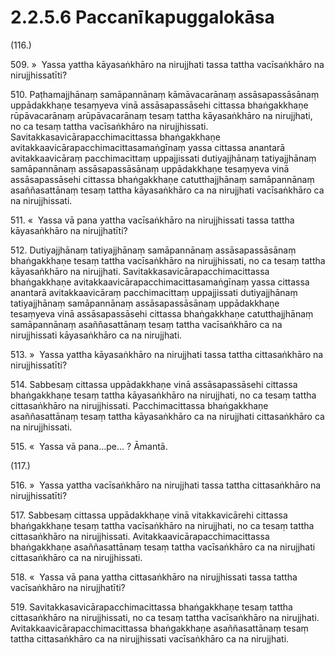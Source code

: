 # 2.2.5.6 Paccanīkapuggalokāsa

(116.)

509\. »  Yassa yattha kāyasaṅkhāro na nirujjhati tassa tattha vacīsaṅkhāro na nirujjhissatīti?

510\. Paṭhamajjhānaṃ samāpannānaṃ kāmāvacarānaṃ assāsapassāsānaṃ uppādakkhaṇe tesaṃyeva vinā assāsapassāsehi cittassa bhaṅgakkhaṇe rūpāvacarānaṃ arūpāvacarānaṃ tesaṃ tattha kāyasaṅkhāro na nirujjhati, no ca tesaṃ tattha vacīsaṅkhāro na nirujjhissati. Savitakkasavicārapacchimacittassa bhaṅgakkhaṇe avitakkaavicārapacchimacittasamaṅgīnaṃ yassa cittassa anantarā avitakkaavicāraṃ pacchimacittaṃ uppajjissati dutiyajjhānaṃ tatiyajjhānaṃ samāpannānaṃ assāsapassāsānaṃ uppādakkhaṇe tesaṃyeva vinā assāsapassāsehi cittassa bhaṅgakkhaṇe catutthajjhānaṃ samāpannānaṃ asaññasattānaṃ tesaṃ tattha kāyasaṅkhāro ca na nirujjhati vacīsaṅkhāro ca na nirujjhissati.

511\. «  Yassa vā pana yattha vacīsaṅkhāro na nirujjhissati tassa tattha kāyasaṅkhāro na nirujjhatīti?

512\. Dutiyajjhānaṃ tatiyajjhānaṃ samāpannānaṃ assāsapassāsānaṃ bhaṅgakkhaṇe tesaṃ tattha vacīsaṅkhāro na nirujjhissati, no ca tesaṃ tattha kāyasaṅkhāro na nirujjhati. Savitakkasavicārapacchimacittassa bhaṅgakkhaṇe avitakkaavicārapacchimacittasamaṅgīnaṃ yassa cittassa anantarā avitakkaavicāraṃ pacchimacittaṃ uppajjissati dutiyajjhānaṃ tatiyajjhānaṃ samāpannānaṃ assāsapassāsānaṃ uppādakkhaṇe tesaṃyeva vinā assāsapassāsehi cittassa bhaṅgakkhaṇe catutthajjhānaṃ samāpannānaṃ asaññasattānaṃ tesaṃ tattha vacīsaṅkhāro ca na nirujjhissati kāyasaṅkhāro ca na nirujjhati.

513\. »  Yassa yattha kāyasaṅkhāro na nirujjhati tassa tattha cittasaṅkhāro na nirujjhissatīti?

514\. Sabbesaṃ cittassa uppādakkhaṇe vinā assāsapassāsehi cittassa bhaṅgakkhaṇe tesaṃ tattha kāyasaṅkhāro na nirujjhati, no ca tesaṃ tattha cittasaṅkhāro na nirujjhissati. Pacchimacittassa bhaṅgakkhaṇe asaññasattānaṃ tesaṃ tattha kāyasaṅkhāro ca na nirujjhati cittasaṅkhāro ca na nirujjhissati.

515\. «  Yassa vā pana…pe… ? Āmantā.

(117.)

516\. »  Yassa yattha vacīsaṅkhāro na nirujjhati tassa tattha cittasaṅkhāro na nirujjhissatīti?

517\. Sabbesaṃ cittassa uppādakkhaṇe vinā vitakkavicārehi cittassa bhaṅgakkhaṇe tesaṃ tattha vacīsaṅkhāro na nirujjhati, no ca tesaṃ tattha cittasaṅkhāro na nirujjhissati. Avitakkaavicārapacchimacittassa bhaṅgakkhaṇe asaññasattānaṃ tesaṃ tattha vacīsaṅkhāro ca na nirujjhati cittasaṅkhāro ca na nirujjhissati.

518\. «  Yassa vā pana yattha cittasaṅkhāro na nirujjhissati tassa tattha vacīsaṅkhāro na nirujjhatīti?

519\. Savitakkasavicārapacchimacittassa bhaṅgakkhaṇe tesaṃ tattha cittasaṅkhāro na nirujjhissati, no ca tesaṃ tattha vacīsaṅkhāro na nirujjhati. Avitakkaavicārapacchimacittassa bhaṅgakkhaṇe asaññasattānaṃ tesaṃ tattha cittasaṅkhāro ca na nirujjhissati vacīsaṅkhāro ca na nirujjhati.
